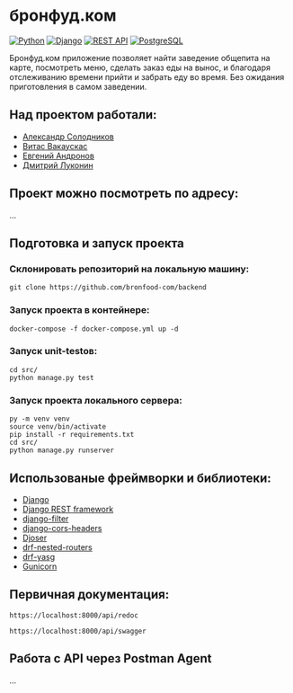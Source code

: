 # бронфуд.ком
[![Python](https://img.shields.io/badge/-Python-464646?style=flat-square&logo=Python)](https://www.python.org/)
[![Django](https://img.shields.io/badge/-Django-464646?style=flat-square&logo=Django)](https://www.djangoproject.com/)
[![REST API](https://img.shields.io/badge/-REST%20API-464646?style=flat-square&logo=REST%20API)](https://restfulapi.net/)
[![PostgreSQL](https://img.shields.io/badge/-SQLite-464646?style=flat-square&logo=PostgreSQL)](https://www.postgresql.org/)

Бронфуд.ком приложение позволяет найти заведение общепита на карте, посмотреть меню, сделать заказ еды на вынос, и благодаря отслеживанию времени прийти и забрать еду во время. Без ожидания приготовления в самом заведении.

## Над проектом работали:
- [Александр Солодников](https://github.com/Solodnikov)
- [Витас Вакаускас](https://github.com/Qerced)
- [Евгений Андронов](https://github.com/syberflea)
- [Дмитрий Луконин](https://t.me/folite999)

## Проект можно посмотреть по адресу:
...
## Подготовка и запуск проекта
### Склонировать репозиторий на локальную машину:
```
git clone https://github.com/bronfood-com/backend
```

### Запуск проекта в контейнере:

```
docker-compose -f docker-compose.yml up -d
```

### Запуск unit-testов:

```
cd src/
python manage.py test
```

### Запуск проекта локального сервера:

```
py -m venv venv
source venv/bin/activate
pip install -r requirements.txt
cd src/
python manage.py runserver
```
## Использованые фреймворки и библиотеки:
- [Django](https://www.djangoproject.com/)
- [Django REST framework](https://www.django-rest-framework.org/)
- [django-filter](https://django-filter.readthedocs.io/en/stable/)
- [django-cors-headers](https://github.com/adamchainz/django-cors-headers)
- [Djoser](https://djoser.readthedocs.io/)
- [drf-nested-routers](https://github.com/alanjds/drf-nested-routers)
- [drf-yasg](https://drf-yasg.readthedocs.io/en/stable/)
- [Gunicorn](https://gunicorn.org/)

## Первичная документация:
```
https://localhost:8000/api/redoc

https://localhost:8000/api/swagger
```

## Работа с API через Postman Agent
...